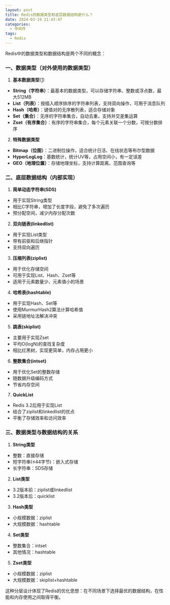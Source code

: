 ```yaml
---
layout: post
title: Redis的数据类型和底层数据结构是什么？
date: 2024-03-19 21:43:47
categories:
  - 中间件
tags:
  - Redis
---
```


Redis中的数据类型和数据结构是两个不同的概念：

### 一、数据类型（对外使用的数据类型）

1. **基本数据类型**([1](https://redis.io/docs/))
- **String（字符串）**：最基本的数据类型，可以存储字符串、整数或浮点数，最大512MB
- **List（列表）**：按插入顺序排序的字符串列表，支持双向操作，可用于消息队列
- **Hash（哈希）**：键值对的无序散列表，适合存储对象
- **Set（集合）**：无序的字符串集合，自动去重，支持并交差集运算
- **Zset（有序集合）**：有序的字符串集合，每个元素关联一个分数，可按分数排序

2. **特殊数据类型**
- **Bitmap（位图）**：二进制位操作，适合统计日活、在线状态等布尔型数据
- **HyperLogLog**：基数统计，统计UV等，占用空间小，有一定误差
- **GEO（地理位置）**：存储地理坐标，支持计算距离、范围查询等

### 二、底层数据结构（内部实现）

1. **简单动态字符串(SDS)**
- 用于实现String类型
- 相比C字符串，增加了长度字段，避免了多次遍历
- 预分配空间，减少内存分配次数

2. **双向链表(linkedlist)**
- 用于实现List类型
- 带有前驱和后继指针
- 支持双向遍历

3. **压缩列表(ziplist)**
- 用于优化存储空间
- 可用于实现List、Hash、Zset等
- 适用于元素数量少、元素值小的场景

4. **哈希表(hashtable)**
- 用于实现Hash、Set等
- 使用MurmurHash2算法计算哈希值
- 采用链地址法解决冲突

5. **跳表(skiplist)**
- 主要用于实现Zset
- 平均O(logN)的查找复杂度
- 相比红黑树，实现更简单，内存占用更小

6. **整数集合(intset)**
- 用于优化Set的整数存储
- 随数据升级编码方式
- 节省内存空间

7. **QuickList**
- Redis 3.2后用于实现List
- 结合了ziplist和linkedlist的优点
- 平衡了存储效率和访问效率

### 三、数据类型与数据结构的关系

1. **String类型**
- 整数：直接存储
- 短字符串(≤44字节)：嵌入式存储
- 长字符串：SDS存储

2. **List类型**
- 3.2版本前：ziplist或linkedlist
- 3.2版本后：quicklist

3. **Hash类型**
- 小规模数据：ziplist
- 大规模数据：hashtable

4. **Set类型**
- 整数集合：intset
- 其他情况：hashtable

5. **Zset类型**
- 小规模数据：ziplist
- 大规模数据：skiplist+hashtable

这种分层设计体现了Redis的优化思想：在不同场景下选择最优的数据结构，在性能和内存使用之间取得平衡。